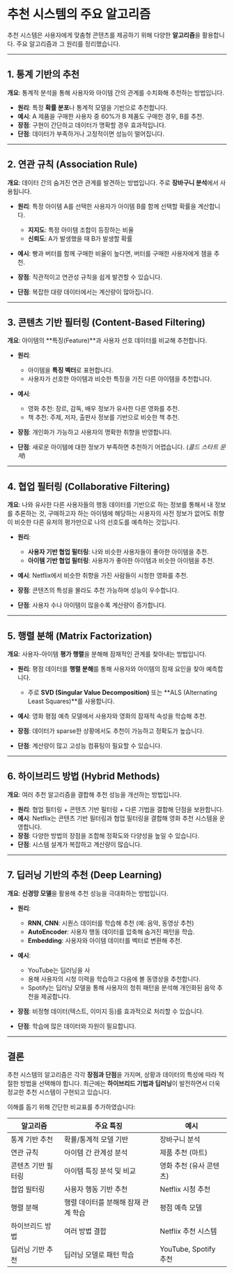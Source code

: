 # 추천 시스템의 주요 알고리즘  

추천 시스템은 사용자에게 맞춤형 콘텐츠를 제공하기 위해 다양한 **알고리즘**을 활용합니다. 주요 알고리즘과 그 원리를 정리했습니다.

---

## 1. **통계 기반의 추천**  
**개요**: 통계적 분석을 통해 사용자와 아이템 간의 관계를 수치화해 추천하는 방법입니다.  
- **원리**: 특정 **확률 분포**나 통계적 모델을 기반으로 추천합니다.  
- **예시**: A 제품을 구매한 사용자 중 60%가 B 제품도 구매한 경우, B를 추천.  
- **장점**: 구현이 간단하고 데이터가 명확할 경우 효과적입니다.  
- **단점**: 데이터가 부족하거나 고정적이면 성능이 떨어집니다.  

---

## 2. **연관 규칙 (Association Rule)**  
**개요**: 데이터 간의 숨겨진 연관 관계를 발견하는 방법입니다. 주로 **장바구니 분석**에서 사용됩니다.  
- **원리**: 특정 아이템 A를 선택한 사용자가 아이템 B를 함께 선택할 확률을 계산합니다.  
  - **지지도**: 특정 아이템 조합이 등장하는 비율  
  - **신뢰도**: A가 발생했을 때 B가 발생할 확률  

- **예시**: 빵과 버터를 함께 구매한 비율이 높다면, 버터를 구매한 사용자에게 잼을 추천.  
- **장점**: 직관적이고 연관성 규칙을 쉽게 발견할 수 있습니다.  
- **단점**: 복잡한 대량 데이터에서는 계산량이 많아집니다.  

---

## 3. **콘텐츠 기반 필터링 (Content-Based Filtering)**  
**개요**: 아이템의 **특징(Feature)**과 사용자 선호 데이터를 비교해 추천합니다.  
- **원리**:  
  - 아이템을 **특징 벡터**로 표현합니다.  
  - 사용자가 선호한 아이템과 비슷한 특징을 가진 다른 아이템을 추천합니다.  

- **예시**:  
  - 영화 추천: 장르, 감독, 배우 정보가 유사한 다른 영화를 추천.  
  - 책 추천: 주제, 저자, 출판사 정보를 기반으로 비슷한 책 추천.  

- **장점**: 개인화가 가능하고 사용자의 명확한 취향을 반영합니다.  
- **단점**: 새로운 아이템에 대한 정보가 부족하면 추천하기 어렵습니다. (*콜드 스타트 문제*)  

---

## 4. **협업 필터링 (Collaborative Filtering)**  
**개요**: 나와 유사한 다른 사용자들의 행동 데이터를 기반으로 하는 정보를 통해서 내 정보를 추론하는 것, 구매하고자 하는 아이템에 해당하는 사용자의 사전 정보가 없어도 취향이 비슷한 다른 유저의 평가만으로 나의 선호도를 예측하는 것입니다.
- **원리**:  
  - **사용자 기반 협업 필터링**: 나와 비슷한 사용자들이 좋아한 아이템을 추천.  
  - **아이템 기반 협업 필터링**: 사용자가 좋아한 아이템과 비슷한 아이템을 추천.  

- **예시**: Netflix에서 비슷한 취향을 가진 사람들이 시청한 영화를 추천.  
- **장점**: 콘텐츠의 특성을 몰라도 추천 가능하며 성능이 우수합니다.  
- **단점**: 사용자 수나 아이템이 많을수록 계산량이 증가합니다.  

---

## 5. **행렬 분해 (Matrix Factorization)**  
**개요**: 사용자-아이템 **평가 행렬**을 분해해 잠재적인 관계를 찾아내는 방법입니다.  
- **원리**: 평점 데이터를 **행렬 분해**를 통해 사용자와 아이템의 잠재 요인을 찾아 예측합니다.  
  - 주로 **SVD (Singular Value Decomposition)** 또는 **ALS (Alternating Least Squares)**를 사용합니다.  

- **예시**: 영화 평점 예측 모델에서 사용자와 영화의 잠재적 속성을 학습해 추천.  
- **장점**: 데이터가 sparse한 상황에서도 추천이 가능하고 정확도가 높습니다.  
- **단점**: 계산량이 많고 고성능 컴퓨팅이 필요할 수 있습니다.  

---

## 6. **하이브리드 방법 (Hybrid Methods)**  
**개요**: 여러 추천 알고리즘을 결합해 추천 성능을 개선하는 방법입니다.  
- **원리**: 협업 필터링 + 콘텐츠 기반 필터링 + 다른 기법을 결합해 단점을 보완합니다.  
- **예시**: Netflix는 콘텐츠 기반 필터링과 협업 필터링을 결합해 영화 추천 시스템을 운영합니다.  
- **장점**: 다양한 방법의 장점을 조합해 정확도와 다양성을 높일 수 있습니다.  
- **단점**: 시스템 설계가 복잡하고 계산량이 많습니다.  

---

## 7. **딥러닝 기반의 추천 (Deep Learning)**
**개요**: **신경망 모델**을 활용해 추천 성능을 극대화하는 방법입니다.  
- **원리**:  
  - **RNN, CNN**: 시퀀스 데이터를 학습해 추천 (예: 음악, 동영상 추천)  
  - **AutoEncoder**: 사용자 행동 데이터를 압축해 숨겨진 패턴을 학습.  
  - **Embedding**: 사용자와 아이템 데이터를 벡터로 변환해 추천.  

- **예시**:  
  - YouTube는 딥러닝을 사
  - 용해 사용자의 시청 이력을 학습하고 다음에 볼 동영상을 추천합니다.  
  - Spotify는 딥러닝 모델을 통해 사용자의 청취 패턴을 분석해 개인화된 음악 추천을 제공합니다.  

- **장점**: 비정형 데이터(텍스트, 이미지 등)를 효과적으로 처리할 수 있습니다.  
- **단점**: 학습에 많은 데이터와 자원이 필요합니다.  

---

## 결론  

추천 시스템의 알고리즘은 각각 **장점과 단점**을 가지며, 상황과 데이터의 특성에 따라 적절한 방법을 선택해야 합니다. 최근에는 **하이브리드 기법과 딥러닝**이 발전하면서 더욱 정교한 추천 시스템이 구현되고 있습니다.  

이해를 돕기 위해 간단한 비교표를 추가하였습니다:

| **알고리즘**           | **주요 특징**                        | **예시**                    |
|------------------------|------------------------------------|----------------------------|
| 통계 기반 추천          | 확률/통계적 모델 기반               | 장바구니 분석              |
| 연관 규칙              | 아이템 간 관계성 분석               | 제품 추천 (마트)           |
| 콘텐츠 기반 필터링      | 아이템 특징 분석 및 비교            | 영화 추천 (유사 콘텐츠)     |
| 협업 필터링            | 사용자 행동 기반 추천               | Netflix 시청 추천          |
| 행렬 분해              | 행렬 데이터를 분해해 잠재 관계 학습 | 평점 예측 모델             |
| 하이브리드 방법         | 여러 방법 결합                     | Netflix 추천 시스템        |
| 딥러닝 기반 추천        | 딥러닝 모델로 패턴 학습            | YouTube, Spotify 추천      |


